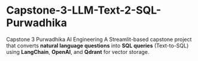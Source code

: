 # Capstone-3-LLM-Text-2-SQL-Purwadhika
Capstone 3 Purwadhika AI Engineering
A Streamlit-based capstone project that converts **natural language questions** into **SQL queries** (Text-to-SQL) using **LangChain**, **OpenAI**, and **Qdrant** for vector storage.
